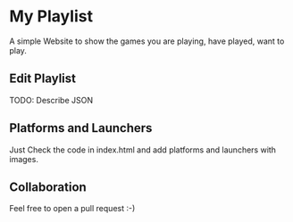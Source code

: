 # My Playlist

A simple Website to show the games you are playing, have played, want to play.

## Edit Playlist

TODO: Describe JSON


## Platforms and Launchers

Just Check the code in index.html and add platforms and launchers with images.


## Collaboration

Feel free to open a pull request :-)